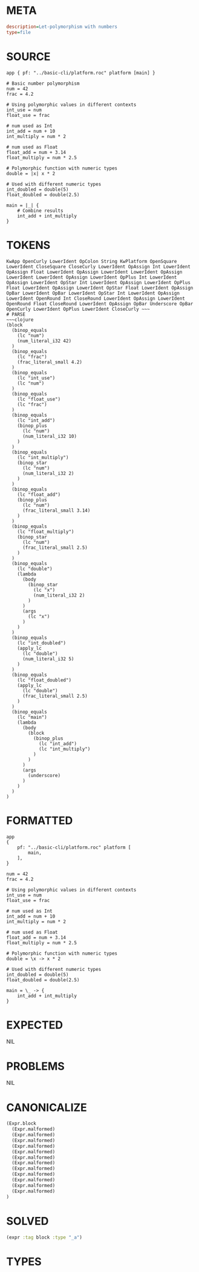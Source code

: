 # META
~~~ini
description=Let-polymorphism with numbers
type=file
~~~
# SOURCE
~~~roc
app { pf: "../basic-cli/platform.roc" platform [main] }

# Basic number polymorphism
num = 42
frac = 4.2

# Using polymorphic values in different contexts
int_use = num
float_use = frac

# num used as Int
int_add = num + 10
int_multiply = num * 2

# num used as Float
float_add = num + 3.14
float_multiply = num * 2.5

# Polymorphic function with numeric types
double = |x| x * 2

# Used with different numeric types
int_doubled = double(5)
float_doubled = double(2.5)

main = |_| {
    # Combine results
    int_add + int_multiply
}
~~~
# TOKENS
~~~text
KwApp OpenCurly LowerIdent OpColon String KwPlatform OpenSquare LowerIdent CloseSquare CloseCurly LowerIdent OpAssign Int LowerIdent OpAssign Float LowerIdent OpAssign LowerIdent LowerIdent OpAssign LowerIdent LowerIdent OpAssign LowerIdent OpPlus Int LowerIdent OpAssign LowerIdent OpStar Int LowerIdent OpAssign LowerIdent OpPlus Float LowerIdent OpAssign LowerIdent OpStar Float LowerIdent OpAssign OpBar LowerIdent OpBar LowerIdent OpStar Int LowerIdent OpAssign LowerIdent OpenRound Int CloseRound LowerIdent OpAssign LowerIdent OpenRound Float CloseRound LowerIdent OpAssign OpBar Underscore OpBar OpenCurly LowerIdent OpPlus LowerIdent CloseCurly ~~~
# PARSE
~~~clojure
(block
  (binop_equals
    (lc "num")
    (num_literal_i32 42)
  )
  (binop_equals
    (lc "frac")
    (frac_literal_small 4.2)
  )
  (binop_equals
    (lc "int_use")
    (lc "num")
  )
  (binop_equals
    (lc "float_use")
    (lc "frac")
  )
  (binop_equals
    (lc "int_add")
    (binop_plus
      (lc "num")
      (num_literal_i32 10)
    )
  )
  (binop_equals
    (lc "int_multiply")
    (binop_star
      (lc "num")
      (num_literal_i32 2)
    )
  )
  (binop_equals
    (lc "float_add")
    (binop_plus
      (lc "num")
      (frac_literal_small 3.14)
    )
  )
  (binop_equals
    (lc "float_multiply")
    (binop_star
      (lc "num")
      (frac_literal_small 2.5)
    )
  )
  (binop_equals
    (lc "double")
    (lambda
      (body
        (binop_star
          (lc "x")
          (num_literal_i32 2)
        )
      )
      (args
        (lc "x")
      )
    )
  )
  (binop_equals
    (lc "int_doubled")
    (apply_lc
      (lc "double")
      (num_literal_i32 5)
    )
  )
  (binop_equals
    (lc "float_doubled")
    (apply_lc
      (lc "double")
      (frac_literal_small 2.5)
    )
  )
  (binop_equals
    (lc "main")
    (lambda
      (body
        (block
          (binop_plus
            (lc "int_add")
            (lc "int_multiply")
          )
        )
      )
      (args
        (underscore)
      )
    )
  )
)
~~~
# FORMATTED
~~~roc
app
{
	pf: "../basic-cli/platform.roc" platform [
		main,
	],
}

num = 42
frac = 4.2

# Using polymorphic values in different contexts
int_use = num
float_use = frac

# num used as Int
int_add = num + 10
int_multiply = num * 2

# num used as Float
float_add = num + 3.14
float_multiply = num * 2.5

# Polymorphic function with numeric types
double = \x -> x * 2

# Used with different numeric types
int_doubled = double(5)
float_doubled = double(2.5)

main = \_ -> {
	int_add + int_multiply
}
~~~
# EXPECTED
NIL
# PROBLEMS
NIL
# CANONICALIZE
~~~clojure
(Expr.block
  (Expr.malformed)
  (Expr.malformed)
  (Expr.malformed)
  (Expr.malformed)
  (Expr.malformed)
  (Expr.malformed)
  (Expr.malformed)
  (Expr.malformed)
  (Expr.malformed)
  (Expr.malformed)
  (Expr.malformed)
  (Expr.malformed)
)
~~~
# SOLVED
~~~clojure
(expr :tag block :type "_a")
~~~
# TYPES
~~~roc
~~~

